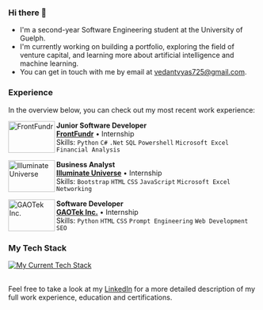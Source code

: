 ### Hi there 👋
- I'm a second-year Software Engineering student at the University of Guelph.
- I'm currently working on building a portfolio, exploring the field of venture capital, and learning more about artificial intelligence and machine learning.
- You can get in touch with me by email at [vedantvyas725@gmail.com](mailto:vedantvyas725@gmail.com).

### Experience
In the overview below, you can check out my most recent work experience:

[<img align="left" height="64px" width="94px" alt="FrontFundr" src="https://www.frontfundr.com/assets/images/og-01.png?raw=true"/>](https://www.frontfundr.com/)

**Junior Software Developer** \
[**FrontFundr**](https://www.frontfundr.com/) • Internship \
Skills: `Python` `C#` `.Net` `SQL` `Powershell` `Microsoft Excel` `Financial Analysis`
<br/>

[<img align="left" height="64px" width="94px" alt="Illuminate Universe" src="https://static.wixstatic.com/media/214bdb_978f58912e18453dab4cf6b3ecaa3aee~mv2.png/v1/fill/w_1200,h_630,al_c/214bdb_978f58912e18453dab4cf6b3ecaa3aee~mv2.png?raw=true"/>](https://www.illuminateuniverse.com/)

**Business Analyst** \
[**Illuminate Universe**](https://www.illuminateuniverse.com/) • Internship \
Skills: `Bootstrap` `HTML` `CSS` `JavaScript` `Microsoft Excel` `Networking`
<br/>

[<img align="left" height="64px" width="94px" alt="GAOTek Inc." src="https://images.glints.com/unsafe/glints-dashboard.s3.amazonaws.com/company-logo/6a8359c95c0d5993948e3e019e68bb73.jpg?raw=true"/>](https://www.gaotek.com/)

**Software Developer** \
[**GAOTek Inc.**](https://www.gaotek.com/) • Internship \
Skills: `Python` `HTML` `CSS` `Prompt Engineering` `Web Development` `SEO` 
<br/>

### My Tech Stack 
[![My Current Tech Stack](https://skillicons.dev/icons?i=python,aws,cs,c,java,js,html,css,powershell,react,flask,docker,gradle,figma)](https://skillicons.dev)
<br/>
<br/>

Feel free to take a look at my [LinkedIn](https://www.linkedin.com/in/vedant-vyas5/) for a more detailed description of my full work experience, education and certifications.

